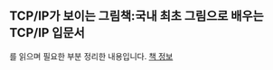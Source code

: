 ## TCP/IP가 보이는 그림책:국내 최초 그림으로 배우는 TCP/IP 입문서
를 읽으며 필요한 부분 정리한 내용입니다.
[책 정보](https://www.coupang.com/vp/products/217975391?itemId=674115302&vendorItemId=4776460569&src=1042503&spec=10304982&addtag=400&ctag=217975391&lptag=10304982I674115302&itime=20211201225640&pageType=PRODUCT&pageValue=217975391&wPcid=15522290554308020356194&wRef=&wTime=20211201225640&redirect=landing&gclid=Cj0KCQiA15yNBhDTARIsAGnwe0Wfud2Aco0_MiNPvDHNmrVsqAvabS8oH6_SAt5sB1AB7beXq6a0fvoaAp5xEALw_wcB&campaignid=12207438463&adgroupid=115720946583&isAddedCart=)
